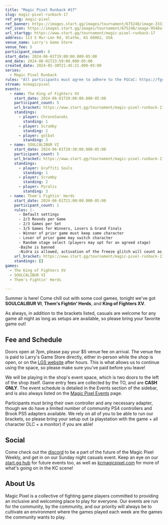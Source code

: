 ```yaml
---
title: "Magic Pixel Runback #17"
slug: magic-pixel-runback-17
ref_org: magic-pixel
ref_banner: https://images.start.gg/images/tournament/675248/image-333146e8cc02526f770126ec7c807f5c.png?ehk=fafsVxXCOt3dOn9a%2BwzwOCWIJY5B%2FO2W3as5DKTZlrc%3D&ehkOptimized=AQixTlWKI4ZXojDbsi76YgV8PtaoWZzeScFvgdGXp%2BA%3D
ref_icon: https://images.start.gg/images/tournament/675248/image-9548af7bc8e3a7d1a3ccd41b2f318ac8.png?ehk=YojPTYHy7MOHxR2nmtSupEmcgd8uiN8PtqBFYsLZV%2BU%3D&ehkOptimized=RjFyfkwcZbEX7RYaNgMuxVc8WnFmIH4LKVTPr%2Ft1Yc0%3D
url_startgg: https://www.start.gg/tournament/magic-pixel-runback-17
address: 113 S Mur-Len Rd, Olathe, KS 66062, USA
venue_name: Larry's Game Store
venue_fee: 5
participant_count: 6
start_date: 2024-06-01T19:00:00.000-05:00
end_date: 2024-06-01T23:59:00.000-05:00
created_date: 2024-05-30T21:45:21.000-05:00
series:
  - Magic Pixel Runback
rules: "All participants must agree to adhere to the FGCoC: https://fgcoc.com/"
stream: kcmagicpixel
events:
  - name: The King of Fighters XV
    start_date: 2024-06-01T20:00:00.000-05:00
    participant_count: 5
    url_bracket: https://www.start.gg/tournament/magic-pixel-runback-17/events/king-of-fighters-xv/brackets/1676329/2496140
    standings:
      - player: ChronoSanaki
        standing: 1
      - player: Scrumby
        standing: 2
      - player: golbat
        standing: 3
  - name: SOULCALIBUR VI
    start_date: 2024-06-01T20:30:00.000-05:00
    participant_count: 5
    url_bracket: https://www.start.gg/tournament/magic-pixel-runback-17/events/soulcalibur-vi/brackets/1676316/2496127
    standings:
      - player: Graffiti Souls
        standing: 1
      - player: Scrumby
        standing: 2
      - player: Pyralis
        standing: 3
  - name: Them's Fightin' Herds
    start_date: 2024-06-01T21:00:00.000-05:00
    participant_count: 1
    rules: |-
      - Default settings
      - 2/3 Rounds per Game
      - 2/3 Games per Set
      - 3/5 Games for Winners, Losers & Grand Finals
      - Winner of prior game must keep same character
      - Loser of prior game may switch character
      - Random stage select (players may opt for an agreed stage)
      -Baihe is banned
      -Nidra is allowed, activation of the freeze glitch will count as a loss
    url_bracket: https://www.start.gg/tournament/magic-pixel-runback-17/events/them-s-fightin-herds/brackets/1676317/2496128
    standings: []
games:
  - The King of Fighters XV
  - SOULCALIBUR VI
  - Them's Fightin' Herds

---
```


Summer is here! Come chill out with some cool games, tonight we've got **SOULCALIBUR VI**, **Them's Fightin' Herds**, and **King of Fighters XV**.

As always, in addition to the brackets listed, casuals are welcome for any game all night as long as setups are available, so please bring your favorite game out! 

## Fee and Schedule

Doors open at 7pm, please pay your $5 venue fee on arrival. The venue fee is paid to Larry's Game Store directly, either in-person while the shop is open, or on the [LGS website](https://www.larrysgamestore.com/products/kc-magic-pixel-5) after hours. This is what allows us to continue using the space, so please make sure you've paid before you leave!

We will be playing in the shop's event space, which is two doors to the left of the shop itself. Game entry fees are collected by the TO, and are **CASH ONLY**. The event schedule is detailed in the Events section of the sidebar, and is also always listed on the [Magic Pixel Events](https://kcmagicpixel.com/events/) page.

Participants must bring their own controller and any necessary adapter, though we do have a limited number of community PS4 controllers and Brook PS5 adapters available. We rely on all of you to be able to run our brackets, so please bring your setup out (a playstation with the game + all character DLC + a monitor) if you are able!  

## Social

Come check out the [discord](https://discord.gg/jkmn6CVrrQ) to be a part of the future of the Magic Pixel Weekly, and get in on our Sunday night casuals event. Keep an eye on our [start.gg hub](https://www.start.gg/hub/magic-pixel) for future events too, as well as [kcmagicpixel.com](https://kcmagicpixel.com) for more of what's going on in the KC scene!

## About Us

Magic Pixel is a collective of fighting game players committed to providing an inclusive and welcoming place to play for everyone. Our events are run for the community, by the community, and our priority will always be to cultivate an environment where the games played each week are the games the community wants to play.
  